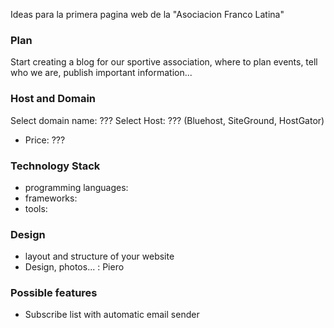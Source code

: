 Ideas para la primera pagina web de la "Asociacion Franco Latina" 

### Plan
Start creating a blog for our sportive association, where to plan events, tell who we are, publish important information...

### Host and Domain
Select domain name: ???
Select Host: ??? (Bluehost, SiteGround, HostGator)
  - Price: ???

### Technology Stack
- programming languages:
- frameworks: 
- tools:

### Design
- layout and structure of your website
- Design, photos... : Piero

### Possible features
- Subscribe list with automatic email sender
